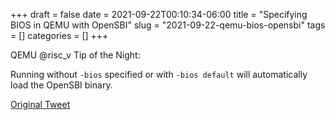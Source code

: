 +++ 
draft = false
date = 2021-09-22T00:10:34-06:00
title = "Specifying BIOS in QEMU with OpenSBI"
slug = "2021-09-22-qemu-bios-opensbi" 
tags = []
categories = []
+++

QEMU @risc_v Tip of the Night:

Running without `-bios` specified or with `-bios default` will automatically load the OpenSBI binary.

[Original Tweet](https://twitter.com/hasheddan/status/1440499996495728645?s=20)